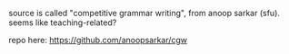 
source is called "competitive grammar writing", 
from anoop sarkar (sfu). seems like teaching-related?

repo here: 
    https://github.com/anoopsarkar/cgw